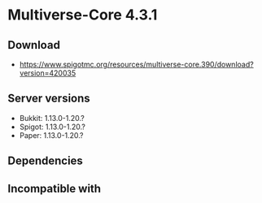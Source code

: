 # Multiverse-Core 4.3.1

## Download
- https://www.spigotmc.org/resources/multiverse-core.390/download?version=420035

## Server versions
- Bukkit: 1.13.0-1.20.?
- Spigot: 1.13.0-1.20.?
- Paper: 1.13.0-1.20.?

## Dependencies

## Incompatible with